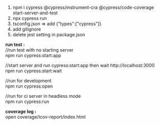 1. npm i cypress @cypress/instrument-cra @cypress/code-coverage start-server-and-test
2. npx cypress run
3. tsconfig.json => add {"types":["cypress"]}
4. add gitignore
5.  delete jest setting in package.json

**run test :**<br/>
//run test with no starting server<br/>
npm run cypress:start:app

//start server and run cypress:start:app then wait http://localhost:3000<br/>
npm run cypress:start:wait

//run for development<br/>
npm run cypress:open

//run for ci server in headless mode<br/>
npm run cypress:run

**coverage log :**<br/>
open coverage/lcov-report/index.html
